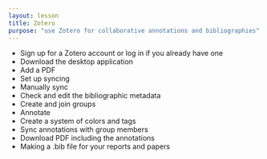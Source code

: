```yaml
---
layout: lesson
title: Zotero
purpose: "use Zotero for collaborative annotations and bibliographies"
---
```


- Sign up for a Zotero account or log in if you already have one
- Download the desktop application
- Add a PDF
- Set up syncing
- Manually sync
- Check and edit the bibliographic metadata
- Create and join groups
- Annotate
- Create a system of colors and tags
- Sync annotations with group members
- Download PDF including the annotations
- Making a .bib file for your reports and papers
